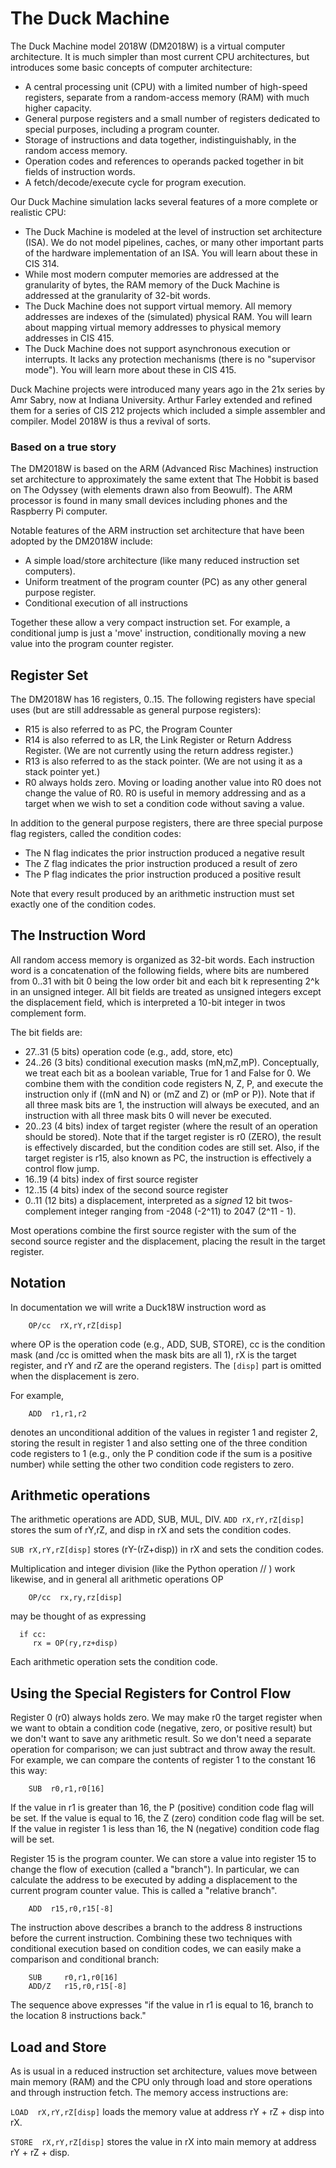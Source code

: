 # The Duck Machine

The Duck Machine model 2018W (DM2018W) is a virtual computer architecture.  It is much simpler than most current CPU  architectures, but introduces some basic concepts of computer architecture: 

* A central processing unit (CPU) with a limited number of high-speed registers, separate from a random-access memory (RAM) with much higher capacity.
* General purpose registers and a small number of registers dedicated to special purposes, including a program counter. 
* Storage of instructions and data together, indistinguishably, in the random access memory. 
* Operation codes and references to operands packed together in bit fields of instruction words. 
* A fetch/decode/execute cycle for program execution. 

Our Duck Machine simulation lacks several features of a more complete or realistic CPU: 

* The Duck Machine is modeled at the level of instruction set architecture (ISA).  We do not model pipelines, caches, or many other important parts of the hardware implementation of an ISA.  You will learn about these in CIS 314. 
* While most modern computer memories are addressed at the granularity of bytes, the RAM memory of the Duck Machine is addressed at the granularity of 32-bit words.  
* The Duck Machine does not support virtual memory. All memory addresses are indexes of the (simulated) physical RAM.  You will learn about mapping virtual memory addresses to physical memory addresses in CIS 415. 
* The Duck Machine does not support asynchronous execution or interrupts.  It lacks any protection mechanisms (there is no "supervisor mode").  You will learn more about these in CIS 415. 

Duck Machine projects were introduced many years ago in the 21x series by Amr Sabry, now at Indiana University.  Arthur Farley extended and refined them for a series of CIS 212 projects which included a simple assembler and compiler.  Model 2018W is thus a revival of sorts. 

### Based on a true story

The DM2018W is based on the ARM (Advanced Risc Machines) instruction set architecture to approximately the same extent that The Hobbit is based on The Odyssey (with elements drawn also from Beowulf).  The ARM processor is found in many small devices including phones and the Raspberry Pi computer. 

Notable features of the ARM instruction set architecture that have been adopted by the DM2018W include: 

* A simple load/store architecture (like many reduced instruction set computers). 
* Uniform treatment of the program counter (PC) as any other general purpose register. 
* Conditional execution of all instructions

Together these allow a very compact instruction set.  For example, a conditional jump is just a 'move' instruction, conditionally moving a new value into the program counter register. 

## Register Set

The DM2018W has 16 registers, 0..15.  The following registers have special uses (but are still addressable as general purpose registers): 

* R15 is also referred to as PC, the Program Counter
* R14 is also referred to as LR, the Link Register or Return Address Register. (We are not currently using the return address register.) 
* R13 is also referred to as the stack pointer. (We are not using it as a stack pointer yet.) 
* R0 always holds zero.  Moving or loading another value into R0 does not change the value of R0.  R0 is useful in memory addressing and as a target when we wish to set a condition code without saving a value. 

In addition to the general purpose registers, there are three special purpose flag registers, called the condition codes: 

* The N flag indicates the prior instruction produced a negative result
* The Z flag indicates the prior instruction produced a result of zero
* The P flag indicates the prior instruction produced a positive result

Note that every result produced by an arithmetic instruction must set exactly one of the condition codes.  

## The Instruction Word

All random access memory is organized as 32-bit words. Each instruction word is a concatenation of the following fields, where bits are numbered from 0..31 with bit 0 being the low order bit and each bit k representing 2^k in an unsigned integer.  All bit fields are treated as unsigned integers except the displacement field, which is interpreted a 10-bit integer in twos complement form. 

The bit fields are: 

* 27..31 (5 bits) operation code (e.g., add, store, etc)
* 24..26 (3 bits) conditional execution masks (mN,mZ,mP).  Conceptually, we treat each bit as a boolean variable, True for 1 and False for 0.  We combine them with the condition code registers N, Z, P,  and execute the instruction only if ((mN and N) or (mZ and Z) or (mP or P)).  Note that if all three mask bits are 1, the instruction will always be executed, and an instruction with all three mask bits 0 will never be executed.  
* 20..23 (4 bits) index of target register (where the result of an operation should be stored).  Note that if the target register is r0 (ZERO), the result is effectively discarded, but the condition codes are still set.  Also, if the target register is r15, also known as PC, the instruction is effectively a control flow jump. 
* 16..19 (4 bits) index of first source register
* 12..15 (4 bits) index of the second source register
* 0..11 (12 bits) a displacement, interpreted as a *signed* 12 bit twos-complement integer ranging from -2048 (-2^11) to 2047 (2^11 - 1).  

Most operations combine the first source register with the sum of the second source register and the displacement, placing the result in the target register. 


## Notation

In documentation we will write a Duck18W instruction word as 

```
    OP/cc  rX,rY,rZ[disp]
```

where OP is the operation code (e.g., ADD, SUB, STORE), cc is the condition mask (and /cc is omitted when the mask bits are all 1), rX is the target register, and rY and rZ are the operand registers.  The ```[disp]``` part is omitted when the displacement is zero. 

For example, 

```
	ADD  r1,r1,r2
```

denotes an unconditional addition of the values in register 1 and register 2, storing the result in register 1 and also setting one of the three condition code registers to 1 (e.g., only the P condition code if the sum is a positive number) while setting the other two condition code registers to zero. 

## Arithmetic operations

The arithmetic operations are ADD, SUB, MUL, DIV. 
```ADD rX,rY,rZ[disp]```  stores the sum of rY,rZ, and disp in rX and sets the condition codes. 

```SUB rX,rY,rZ[disp]``` stores (rY-(rZ+disp)) in rX and sets the condition codes. 

Multiplication and integer division (like the Python operation // ) work likewise, and in general all arithmetic operations OP 
```
	OP/cc  rx,ry,rz[disp]
```
may be thought of as expressing
```
  if cc:
     rx = OP(ry,rz+disp)
```
Each arithmetic operation sets the condition code. 

## Using the Special Registers for Control Flow

Register 0 (r0) always holds zero.  We may make r0 the target register when we want to obtain a condition code (negative, zero, or positive result) but we don't want to save any arithmetic result.  So we don't need a separate operation for comparison; we can just subtract and throw away the result.  For example, we can compare the contents of register 1 to the constant 16 this way: 

```
	SUB  r0,r1,r0[16]
```

If the value in r1 is greater than 16, the P (positive) condition code flag will be set.  If the value is equal to 16, the Z (zero) condition code flag will be set.  If the value in register 1 is less than 16, the N (negative) condition code flag will be set. 

Register 15 is the program counter.  We can store a value into register 15 to change the flow of execution (called a "branch"). In particular, we can calculate the address to be executed by adding a displacement to the current program counter value.  This is called a "relative branch". 

```
	ADD  r15,r0,r15[-8]
```
The instruction above describes a branch to the address 8 instructions before the current instruction.   Combining these two techniques with conditional execution based on condition codes, we can easily make a comparison and conditional branch: 

```
	SUB  	r0,r1,r0[16]
	ADD/Z	r15,r0,r15[-8]
```
The sequence above expresses "if the value in r1 is equal to 16, branch to the location 8 instructions back."  


## Load and Store

As is usual in a reduced instruction set architecture, values move between main memory (RAM) and the CPU only through load and store operations and through instruction fetch.  The memory access instructions are: 

```LOAD  rX,rY,rZ[disp]``` loads the memory value at address rY + rZ + disp into rX. 

```STORE  rX,rY,rZ[disp]``` stores the value in rX into main memory at address rY + rZ + disp.

